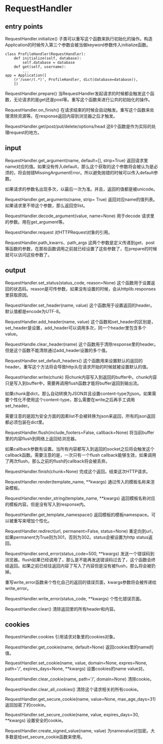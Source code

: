 # RequestHandler

## entry points

RequestHandler.initialize() 子类可以重写这个函数来执行初始化的操作。构造Application的时候传入第三个参数会被当做keyword参数传入initialize函数。

    class ProfileHandler(RequestHandler):
        def initialize(self, database):
            self.database = database
        def get(self, username):
            ...
    app = Application([
        (r'/user/(.*)', ProfileHandler, dict(database=database)),
        ])

RequestHandler.prepare() 当RequestHandler发起请求的时候都会触发这个函数，无论请求的是get还是post等。重写这个函数来进行公共的初始化的操作。

RequestHandler.on_finish() 在请求结束的时候会自动触发。重写这个函数来处理清除资源等。在response返回内容到浏览器之后才触发。

RequestHandler.get/post/put/delete/options/head 这6个函数是作为实际的处理request的地方。

## input

RequestHandler.get_argument(name, default=[], strip=True) 返回请求里name对应的值。如果没有传入default，那么这个获取的这个参数将会被认为是必须的，将会抛错MissingArgumentError。所以避免抛错的时候可以传入default参数。

如果请求的参数名出现多次，以最后一次为准。并且，返回的值都是被unicode。


RequestHandler.get_arguments(name, strip= True) 返回对应name的值列表。如果请求里不带这个参数，那么返回空list。

RequestHandler.decode_argument(value, name=None) 用于decode 请求里的参数。用在get_argument等。

RequestHandler.request 对HTTPRequest对象的引用。

RequestHandler.path_kwarrs、path_args 这两个参数是定义传递到get、post等函数的参数，在那些函数调用之前就已经设置了这些参数了，在prepare的时候就可以访问这些参数了。

## output

RequestHandler.set_status(status_code, reason=None) 这个函数用于设置返回的状态码。reason是可传参数，如果没有设置的时候，会从httplib.responses里获取原因。

RequestHandler.set_header(name, value) 这个函数用于设置返回的header。默认值都是encode为UTF-8。

RequestHandler.add_header(name, value) 这个函数和set_header的区别是，set_header是设置，add_header可以调用多次，同一个header里包含多个value。

RequestHandle.clear_header(name) 这个函数用于清除response里的header。但是这个函数不能清除通过add_header设置的多个值。

RequestHandler.set_default_headers() 这个函数用来设置默认的返回的header。重写这个方法将会导致http头在请求开始的时候就被设置默认的值。

RequestHandler.write(chunk) 将chunk内容写入到返回的buffer中。chunk内容只是写入到buffer中，需要再调用flush函数才能将buffer返回到输出流。

如果chunk是dict，那么自动转换为JSON并且设置content-type为json。如果需要个性化不使用这个content-type，那么需要在write之后再手工调用set_header。

需要注意的是因为安全方面的因素list不会被转换为json来返回，所有的json返回都必须包装在dict里。

RequestHandler.flush(include_footers=False, callback=None) 将当前buffer里的内容flush到网络上返回给浏览器。

如果callback参数有设置。当所有内容都写入到返回的socket之后将会触发这个callback函数。需要注意的是，一次只有一个flush callback能够生效，如果调用了两次flush，那么之前的flush的callback将会被丢弃。

RequestHandler.finish(chunk=None) 完成这个返回。结束这次HTTP请求。

RequestHandler.render(template_name, **kwargs) 通过传入的模板名称来渲染模板。

RequestHandler.render_string(template_name, **kwargs) 返回模板名称对应的模板内容。但是没有写入到response内。

RequestHandler.get_template_namespace() 返回模板的模板namespace。可以被重写来增加个性化。

RequestHandler.redirect(url, permanent=False, status=None) 重定向到url，如果permanent为True则为301，否则为302。status会被设置为http status返回。

RequestHandler.send_error(status_code=500, **kwargs) 发送一个错误码到浏览器。flush如果已经调用了，那么是不能再发送错误码过去了，这个函数会终结返回。如果之前已经往返回内容了写入了内容但是没有被flush，那么将会被扔掉。

重写write_error函数来个性化自己的返回的错误页面，kwargs参数将会被传递给write_error。

RequestHandler.write_error(status_code, **kwargs) 个性化错误页面。

RequestHandler.clear() 清除返回里的所有header和内容。

## cookies

RequestHandler.cookies 引用请求对象里的cookies对象。

RequestHandler.get_cookie(name, default=None) 返回cookies里的name的值。

RequestHandler.set_cookie(name, value, domain=None, expres=None, path='/', expires_days=None, **kwargs) 设置cookies的name value对。

RequestHandler.clear_cookie(name, path='/', domain=None) 清除cookie。

RequestHandler.clear_all_cookies() 清除这个请求相关的所有cookie。

RequestHandler.get_secure_cookie(name, value=None, max_age_days=31) 返回加密了的cookie。

RequestHandler.set_secure_cookie(name, value, expires_days=30, **kwargs) 设置安全的cookie。

RequestHandler.create_signed_value(name, value) 为namevalue对加密。大多数是给set_secure_cookie函数来使用。
